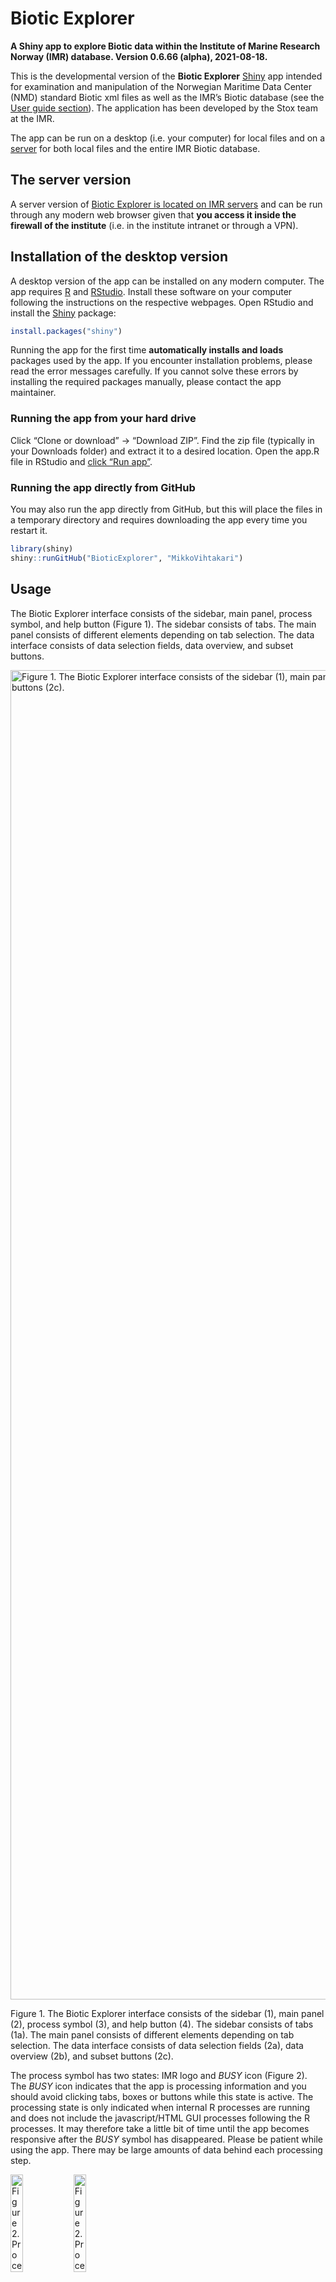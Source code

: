 
# Biotic Explorer

**A Shiny app to explore Biotic data within the Institute of Marine
Research Norway (IMR) database. Version 0.6.66 (alpha), 2021-08-18.**

This is the developmental version of the **Biotic Explorer**
[Shiny](https://shiny.rstudio.com/) app intended for examination and
manipulation of the Norwegian Maritime Data Center (NMD) standard Biotic
xml files as well as the IMR’s Biotic database (see the [User guide
section](#usage)). The application has been developed by the Stox team
at the IMR.

<!-- The official, stable, version of the app can be found from their [GitHub site](https://github.com/StoXProject).  -->

The app can be run on a desktop (i.e. your computer) for local files and
on a [server](http://eucleia.hi.no:8080/bioticexplorer/) for both local
files and the entire IMR Biotic database.

## The server version

A server version of [Biotic Explorer is located on IMR
servers](http://eucleia.hi.no:8080/bioticexplorer/) and can be run
through any modern web browser given that **you access it inside the
firewall of the institute** (i.e. in the institute intranet or through a
VPN).

## Installation of the desktop version

A desktop version of the app can be installed on any modern computer.
The app requires [R](https://www.r-project.org/) and
[RStudio](https://www.rstudio.com/). Install these software on your
computer following the instructions on the respective webpages. Open
RStudio and install the [Shiny](https://shiny.rstudio.com/) package:

``` r
install.packages("shiny")
```

Running the app for the first time **automatically installs and loads**
packages used by the app. If you encounter installation problems, please
read the error messages carefully. If you cannot solve these errors by
installing the required packages manually, please contact the app
maintainer.

### Running the app from your hard drive

Click “Clone or download” -&gt; “Download ZIP”. Find the zip file
(typically in your Downloads folder) and extract it to a desired
location. Open the app.R file in RStudio and [click “Run
app”](https://shiny.rstudio.com/tutorial/written-tutorial/lesson1/).

### Running the app directly from GitHub

You may also run the app directly from GitHub, but this will place the
files in a temporary directory and requires downloading the app every
time you restart it.

``` r
library(shiny)
shiny::runGitHub("BioticExplorer", "MikkoVihtakari")
```

## Usage

The Biotic Explorer interface consists of the sidebar, main panel,
process symbol, and help button (Figure 1). The sidebar consists of
tabs. The main panel consists of different elements depending on tab
selection. The data interface consists of data selection fields, data
overview, and subset buttons.

<div class="figure">

<img src="man/figures/README-interface.png" alt="Figure 1. The Biotic Explorer interface consists of the sidebar (1), main panel (2), process symbol (3), and help button (4). The sidebar consists of tabs (1a). The main panel consists of different elements depending on tab selection. The data interface consists of data selection fields (2a), data overview (2b), and subset buttons (2c)." width="2127" />
<p class="caption">
Figure 1. The Biotic Explorer interface consists of the sidebar (1),
main panel (2), process symbol (3), and help button (4). The sidebar
consists of tabs (1a). The main panel consists of different elements
depending on tab selection. The data interface consists of data
selection fields (2a), data overview (2b), and subset buttons (2c).
</p>

</div>

The process symbol has two states: IMR logo and *BUSY* icon (Figure 2).
The *BUSY* icon indicates that the app is processing information and you
should avoid clicking tabs, boxes or buttons while this state is active.
The processing state is only indicated when internal R processes are
running and does not include the javascript/HTML GUI processes following
the R processes. It may therefore take a little bit of time until the
app becomes responsive after the *BUSY* symbol has disappeared. Please
be patient while using the app. There may be large amounts of data
behind each processing step.

<div class="figure">

<img src="www/logo.png" alt="Figure 2. Process symbol states. The app is ready to receive orders when the IMR logo is shown (left). The app is busy when the BUSY icon is shown (right). Avoid clicking anything while the app is busy." width="20%" /><img src="www/logo_bw.png" alt="Figure 2. Process symbol states. The app is ready to receive orders when the IMR logo is shown (left). The app is busy when the BUSY icon is shown (right). Avoid clicking anything while the app is busy." width="20%" />
<p class="caption">
Figure 2. Process symbol states. The app is ready to receive orders when
the IMR logo is shown (left). The app is busy when the BUSY icon is
shown (right). Avoid clicking anything while the app is busy.
</p>

</div>

### Read data

#### Download data from the database

Click ‘Load data & filter -&gt; From the database’. Select the desired
data and click ‘Send inquiry’. The ‘BUSY’ symbol on the left top corner
will disappear when the operation is done. This may take time depending
on the size of the selected dataset. You will get an overview of
selected data and positions on the right. You can now further limit the
dataset using the ‘Subset’ button and reset the data selection using the
‘Reset’ button.

#### Read NMD Biotic xml files

Click ‘Load data & filter -&gt; From files -&gt; Browse..’ and select
one or multiple .xml files from your computer. An overview of data and
sampling station locations will be shown below. Use the ‘Filter data by’
options to select data you want to keep. Click the ‘Subset’ button once
you are ready and see how the overview will change based on the
information you selected. The ‘Reset’ button will reset the selection

#### Resume a previous session

Click ‘Load data & filter -&gt; From files -&gt; Browse..’ and open an
.rds file saved using the app (see ‘Download’). You can now continue
working on data from an earlier Biotic Explorer session.

### Examine data

#### Cruise overview data

Click the ‘Cruise overview’ tab to see all cruises in the dataset. These
data comprise of the ‘mission’ element in NMD Biotic files.

#### Station data

The ‘Overview’ tab lists selected plots to establish an overview of the
‘fishstation’ and ‘catchsample’ elements in NMD Biotic files. ‘Map of
catches’ tab shows a location overview of catches and the ‘Examine data’
the data in a tabular form.

#### Individual data

The ‘Overview’ tab shows a general overview of the ‘individual’ and
‘agedetermination’ elements in NMD Biotic files. The ‘Species plots’ tab
can be used to generate plots describing basic life-history parameters
of a species with sufficient data and the ‘Examine data’ tab shows the
data in a tabular form.

### Download

#### Export data

Data from a Biotic Explorer session can be downloaded using the
‘Download -&gt; Data’ tab. If you want to reopen the data in Biotic
Explorer or open the data in R, use the ‘R’ option without changing
‘Data to download’ options. This will save the data as an .rds file,
which can be opened using the
[readRDS](https://stat.ethz.ch/R-manual/R-devel/library/base/html/readRDS.html)
function in R and reopened using Biotic Explorer. Data can also be
downloaded as .zip compressed .csv files or as an Excel file. The data
are automatically placed to tabs in Excel files.

#### Export figures

You can select which Biotic Explorer figures to download and in which
format using the ‘Download -&gt; Figures’ tab. If you want to modify the
figures beyond the options given in the app, you may download Biotic
Explorernd modify the figure functions listed under
‘R/figure\_functions.R’.

## Contributions and contact information

Any contributions to the app are more than welcome. Please contact the
app creator Mikko Vihtakari (<mikko.vihtakari@hi.no>) to discuss your
ideas on improving the app.

## Dependencies

Running the app automatically installs following packages:

-   [shiny](https://cran.r-project.org/web/packages/shiny/index.html):
    The app has been written om Shiny.
-   [shinyFiles](https://cran.r-project.org/web/packages/shinyFiles/index.html):
    Used to up- and download files.  
-   [shinydashboard](https://cran.r-project.org/web/packages/shinydashboard/index.html):
    Used for the dashboard.
-   [DT](https://cran.r-project.org/web/packages/%20DT/index.html): Used
    for data tables.
-   [data.table](https://cran.r-project.org/web/packages/data.table/index.html):
    Used to make data processing quicker.
-   [dtplyr](https://cran.r-project.org/web/packages/dtplyr/index.html):
    Used for dplyr syntax applied to data.tables as well as quick
    database management.
-   [tidyverse](https://cran.r-project.org/web/packages/tidyverse/index.html):
    Used for data manipulation and plots.
-   [RstoxData](https://github.com/StoXProject/RstoxData): Used to read
    NMD .xml files.
-   [devtools](https://cran.r-project.org/web/packages/devtools/index.html):
    Used to download the dependencies only available on GitHub.
-   [leaflet](https://cran.r-project.org/web/packages/leaflet/index.html):
    Used for interactive maps.
-   [leaflet.minicharts](https://cran.r-project.org/web/packages/leaflet.minicharts/index.html):
    Used for interactive maps.
-   [mapview](https://cran.r-project.org/web/packages/mapview/index.html):
    Used for interactive maps.
-   [plotly](https://cran.r-project.org/web/packages/plotly/index.html):
    Used for interactive plots.
-   [openxlsx](https://cran.r-project.org/web/packages/openxlsx/index.html):
    Used to write MS Excel files.
-   [scales](https://cran.r-project.org/web/packages/scales/index.html):
    Used to scale ggplot axes.
-   [fishmethods](https://cran.r-project.org/web/packages/fishmethods/index.html):
    Used to fit growth models
-   [viridis](https://cran.r-project.org/web/packages/viridis/index.html):
    Provides viridis color scale for Leaflet maps.
-   [DBI](https://cran.r-project.org/web/packages/DBI/index.html): Used
    for database operations
-   [MonetDB.R](https://cran.r-project.org/web/packages/MonetDB.R/index.html):
    The database interface package for the BioticExplorer database

## News

2020-05-13 Added complete database support. All features visioned at the
beginning of the development have now been incorporated. Making the
features to work as planned, bug-fixing and polish remain.

2020-01-22 An update preparing for beta-release. Many new added
features. Unstable, full of bugs and undocumented.

2019-07-11 Fixed a number of Windows related problems. The app should
(hopefully) work now on most institutional machines.

2019-07-08 Uploaded the first alpha version. The app works, but does not
contain all features yet. This version is meant for internal testing.
